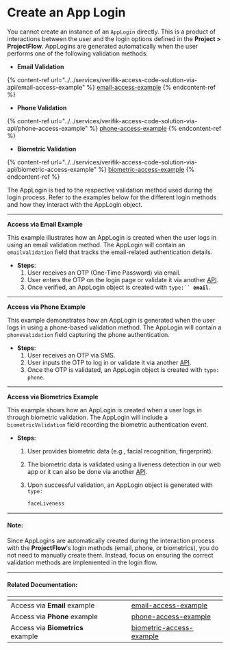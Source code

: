 # Create an App Login

You cannot create an instance of an `AppLogin` directly. This is a product of interactions between the user and the login options defined in the **Project > ProjectFlow**. AppLogins are generated automatically when the user performs one of the following validation methods:

* **Email Validation**

{% content-ref url="../../services/verifik-access-code-solution-via-api/email-access-example" %}
[email-access-example](https://docs.verifik.co/services/verifik-access-code-solution-via-api/email-access-example)
{% endcontent-ref %}

* **Phone Validation**

{% content-ref url="../../services/verifik-access-code-solution-via-api/phone-access-example" %}
[phone-access-example](https://docs.verifik.co/services/verifik-access-code-solution-via-api/phone-access-example)
{% endcontent-ref %}

* **Biometric Validation**

{% content-ref url="../../services/verifik-access-code-solution-via-api/biometric-access-example" %}
[biometric-access-example](https://docs.verifik.co/services/verifik-access-code-solution-via-api/biometric-access-example)
{% endcontent-ref %}

The AppLogin is tied to the respective validation method used during the login process. Refer to the examples below for the different login methods and how they interact with the AppLogin object.

***

**Access via Email Example**

This example illustrates how an AppLogin is created when the user logs in using an email validation method. The AppLogin will contain an `emailValidation` field that tracks the email-related authentication details.

* **Steps**:
  1. User receives an OTP (One-Time Password) via email.
  2. User enters the OTP on the login page or validate it via another [API](https://docs.verifik.co/resources/email-validations/validate-an-email-validation).
  3. Once verified, an AppLogin object is created with `type:`` `**`email`**.

***

**Access via Phone Example**

This example demonstrates how an AppLogin is generated when the user logs in using a phone-based validation method. The AppLogin will contain a `phoneValidation` field capturing the phone authentication.

* **Steps**:
  1. User receives an OTP via SMS.
  2. User inputs the OTP to log in or validate it via another [API](https://docs.verifik.co/resources/phone-validations/validate-a-phone-validation).
  3. Once the OTP is validated, an AppLogin object is created with `type: phone`.

***

**Access via Biometrics Example**

This example shows how an AppLogin is created when a user logs in through biometric validation. The AppLogin will include a `biometricValidation` field recording the biometric authentication event.

* **Steps**:
  1. User provides biometric data (e.g., facial recognition, fingerprint).
  2. The biometric data is validated using a liveness detection in our web app or it can also be done via another [API](https://docs.verifik.co/resources/biometric-validations/validate-an-app-login-biometric-validation).
  3. Upon successful validation, an AppLogin object is generated with `type:`&#x20;

     ```javascript
     faceLiveness
     ```

***

#### **Note**:

Since AppLogins are automatically created during the interaction process with the **ProjectFlow**'s login methods (email, phone, or biometrics), you do not need to manually create them. Instead, focus on ensuring the correct validation methods are implemented in the login flow.

***

#### **Related Documentation**:

<table data-view="cards"><thead><tr><th></th><th></th><th></th><th data-hidden data-card-target data-type="content-ref"></th></tr></thead><tbody><tr><td>Access via <strong>Email</strong> example</td><td></td><td></td><td><a href="../../services/verifik-access-code-solution-via-api/email-access-example">email-access-example</a></td></tr><tr><td>Access via <strong>Phone</strong> example</td><td></td><td></td><td><a href="../../services/verifik-access-code-solution-via-api/phone-access-example">phone-access-example</a></td></tr><tr><td>Access via <strong>Biometrics</strong> example</td><td></td><td></td><td><a href="../../services/verifik-access-code-solution-via-api/biometric-access-example">biometric-access-example</a></td></tr></tbody></table>
